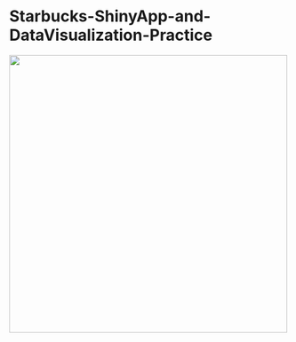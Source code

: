 # Starbucks-ShinyApp-and-DataVisualization-Practice
<img src="https://github.com/Lanwei02/Starbucks-ShinyApp-and-DataVisualization-Practice/blob/master/ShinyApp_demo.gif" width=500 height=500 />
